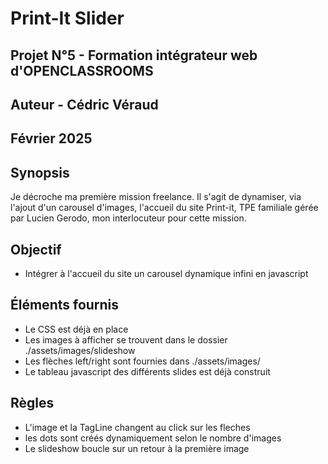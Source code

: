 # Print-It Slider
## Projet N°5 - Formation intégrateur web d'OPENCLASSROOMS
## Auteur - Cédric Véraud
## Février 2025

## Synopsis
Je décroche ma première mission freelance.
Il s'agit de dynamiser, via l'ajout d'un carousel d'images, l'accueil du site Print-it, TPE familiale gérée par Lucien Gerodo, mon interlocuteur pour cette mission.

## Objectif
- Intégrer à l'accueil du site un carousel dynamique infini en javascript
  
## Éléments fournis 
- Le CSS est déjà en place
- Les images à afficher se trouvent dans le dossier ./assets/images/slideshow
- Les flèches left/right sont fournies dans ./assets/images/
- Le tableau javascript des différents slides est déjà construit

## Règles
- L'image et la TagLine changent au click sur les fleches
- les dots sont créés dynamiquement selon le nombre d'images
- Le slideshow boucle sur un retour à la première image

